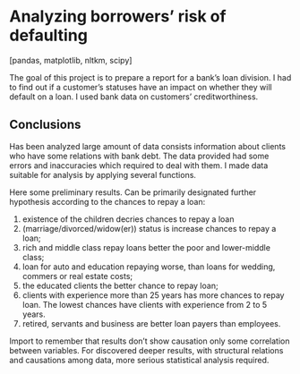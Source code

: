 # Analyzing borrowers’ risk of defaulting
[pandas, matplotlib, nltkm, scipy]

The goal of this project is to prepare a report for a bank’s loan division. I had to find out if a customer’s statuses have an impact on whether they will default on a loan. I used bank data on customers’ creditworthiness. 

## Conclusions

Has been analyzed large amount of data consists information about clients who have some relations with bank debt. The data provided had some errors and inaccuracies which required to deal with them. I made data suitable for analysis by applying several functions. 

Here some preliminary results. Can be primarily designated further hypothesis according to the chances to repay a loan:

1. existence of the children decries chances to repay a loan
2. (marriage/divorced/widow(er)) status is increase chances to repay a loan;
3. rich and middle class repay loans better the poor and lower-middle class;
4. loan for auto and education repaying worse, than loans for wedding, commers or real estate costs;
5. the educated clients the better chance to repay loan;
6. clients with experience more than 25 years has more chances to repay loan. The lowest chances have clients with experience from 2 to 5 years. 
7. retired, servants and business are better loan payers than employees.

Import to remember that results don’t show causation only some correlation between variables. For discovered deeper results, with structural relations and causations among data, more serious statistical analysis required.
